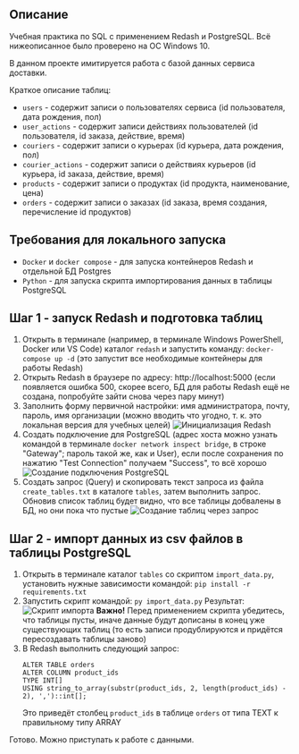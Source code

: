 ## Описание
Учебная практика по SQL с применением Redash и PostgreSQL. Всё нижеописанное было проверено на ОС Windows 10.

В данном проекте имитируется работа с базой данных сервиса доставки.

Краткое описание таблиц:
- `users` - содержит записи о пользователях сервиса (id пользователя, дата рождения, пол)
- `user_actions` - содержит записи действиях пользователей (id пользователя, id заказа, действие, время)
- `couriers` - содержит записи о курьерах (id курьера, дата рождения, пол)
- `courier_actions` - содержит записи о действиях курьеров (id курьера, id заказа, действие, время)
- `products` - содержит записи о продуктах (id продукта, наименование, цена)
- `orders` - содержит записи о заказах (id заказа, время создания, перечисление id продуктов)

## Требования для локального запуска
- `Docker` и `docker compose` - для запуска контейнеров Redash и отдельной БД Postgres
- `Python` - для запуска скрипта импортирования данных в таблицы PostgreSQL

## Шаг 1 - запуск Redash и подготовка таблиц
1) Открыть в терминале (например, в терминале Windows PowerShell, Docker или VS Code) каталог `redash` и запустить команду: 
``` docker-compose up -d ``` (это запустит все необходимые контейнеры для работы Redash)
2) Открыть Redash в браузере по адресу: http://localhost:5000 (если появляется ошибка 500, скорее всего, БД для работы Redash ещё не создана, попробуйте зайти снова через пару минут)
3) Заполнить форму первичной настройки: имя администратора, почту, пароль, имя организации (можно вводить что угодно, т. к. это локальная версия для учебных целей)
![Инициализация Redash](./img/01_redash_initial.png)
4) Создать подключение для PostgreSQL (адрес хоста можно узнать командой в терминале ` docker network inspect bridge `, в строке "Gateway"; пароль такой же, как и User), если после сохранения по нажатию "Test Connection" получаем "Success", то всё хорошо
![Создание подключения PostgreSQL](./img/02_redash_postgres_conn.png)
5) Создать запрос (Query) и скопировать текст запроса из файла `create_tables.txt` в каталоге `tables`, затем выполнить запрос. Обновив список таблиц будет видно, что все таблицы добвалены в БД, но они пока что пустые
![Создание таблиц через запрос](./img/03_redash_create_tables_query.png)

## Шаг 2 - импорт данных из csv файлов в таблицы PostgreSQL
1) Открыть в терминале каталог `tables` со скриптом `import_data.py`, установить нужные зависимости командой: 
``` pip install -r requirements.txt ```
2) Запустить скрипт командой: 
``` py import_data.py ```
    Результат:
    ![Скрипт импорта](./img/04_python_import_data.png)
    **Важно!** Перед применением скрипта убедитесь, что таблицы пусты, иначе данные будут дописаны в конец уже существующих таблиц (то есть записи продублируются и придётся пересоздавать таблицы заново)
3) В Redash выполнить следующий запрос:
    ``` 
    ALTER TABLE orders 
    ALTER COLUMN product_ids
    TYPE INT[]
    USING string_to_array(substr(product_ids, 2, length(product_ids) - 2), ',')::int[]; 
    ```
    Это приведёт столбец `product_ids` в таблице `orders` от типа TEXT к правильному типу ARRAY

Готово. Можно приступать к работе с данными.